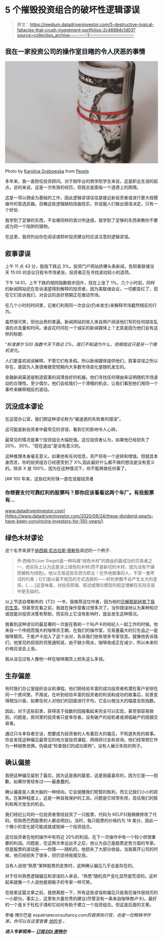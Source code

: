 # 5 个摧毁投资组合的破坏性逻辑谬误

> 原文：<https://medium.datadriveninvestor.com/5-destructive-logical-fallacies-that-crush-investment-portfolios-2c46884c1d03?source=collection_archive---------1----------------------->

## 我在一家投资公司的操作室目睹的令人厌恶的事情

![](img/0a61deafff7e80efb281a46b63e1249b.png)

Photo by [Karolina Grabowska](https://www.pexels.com/@karolina-grabowska?utm_content=attributionCopyText&utm_medium=referral&utm_source=pexels) from [Pexels](https://www.pexels.com/photo/roll-of-american-dollars-tightened-with-red-band-4386471/?utm_content=attributionCopyText&utm_medium=referral&utm_source=pexels)

多年来，我一直担任投资顾问。对于刚毕业的商学院学生来说，这是职业生涯的起点。总的来说，这是一次有效的经历，但我总是面临一个道德上的困境。

这是一项以佣金为基础的工作，因此逻辑谬误往往是接近新投资者或进行更大规模操作的首选武器。目睹这些逻辑缺陷扭曲现实，并说服人们做出错误决定，只有一个好处:

我学到了足够的东西，不会被同样的诡计所迷惑。我学到了足够的东西来教你不要成为同一个陷阱的猎物。

在这里，我将列出你在阅读或聆听投资建议时应该注意的逻辑谬误。

## **叙事谬误**

上午 11 点 43 分，股指下跌近 3%。投资门户网站挤爆头条新闻，告知美联储当天 15:00 的会议日程令市场紧张，投资者正在寻找波动较小的选项。

下午 14:51，上午下跌的相同指数稳步回升，现在上涨了 1%。几个小时前，同样的新闻网站还在告诉渴望得到解释的投资者，因为美联储会议，一切都变红了，现在它们告诉我们，对会议的良好预期正在推动市场。

在几个小时的时间里，记者们利用同一次会议(仍未发生)来解释市场截然相反的行为。

虽然很可笑，但也出奇的普遍。新闻网站的收入来自用户阅读他们写的任何胡言乱语的点击量和时间。谁会花时间在一个诚实的新闻媒体上？尤其是因为他们会有这样的标题:

“*标准普尔 500 指数今天下跌近 2%。我们不知道为什么，但相信这只是另一个随机变化*。

人们更喜欢阅读解释，不管它们有多假。所以新闻媒体提供他们。叙事谬误之所以存在，是因为人类很难接受短期内大多数市场变化是随机发生的。

金融新闻渠道是制造叙事的润滑良好的机器。他们寻找任何理由来证明随机市场波动的合理性。至少偶尔，他们会给我们一个滑稽的机会，让我们看到他们用同一个事件来解释相反的波动。

## 沉没成本谬论

在运营办公室，我们把这种谬论称为“被迷惑的失败者的错误”。

这可能是新投资者中最常见的谬误，看到它的影响令人心碎。

最常见的情况是某个投资组合大幅贬值。这位投资者认为，如果他已经损失了 20%、30%，“现在退出”是没有意义的。

这种推理本身毫无意义。如果他有任何信息，资产将有一个逆转和增值。但就其本身而言，你的投资组合已经感受到了 X%,因此最好什么都不做的想法是没有意义的。除非 X 是 100%，因为在这种情况下，你不能再做任何事了。

[](https://www.datadriveninvestor.com/2020/08/24/these-dividend-pearls-have-been-convincing-investors-for-100-years/) [## 100 年来，这些红利珍珠一直在说服投资者

### 你想要支付可靠红利的股票吗？那你应该看看这两个车厂。有些股票有…

www.datadriveninvestor.com](https://www.datadriveninvestor.com/2020/08/24/these-dividend-pearls-have-been-convincing-investors-for-100-years/) 

## 绿色木材谬论

这个名字来源于[纳西姆·尼古拉斯·塔勒布](https://medium.com/u/f138bf5466fe?source=post_page-----2c46884c1d03--------------------------------)讲述的一个例子:

> 乔·西格尔(Joe Siegel)是一种叫做“绿色木材”的商品的最成功的交易者之一，他实际上认为这是涂上绿色的木材(而不是新切的木材，因为没有干燥而被称为绿色)。他以交易这些东西为职业！在外地做事的人，不受一套考试的约束；它们是以最不规范的方式选择的——好的参数不会产生太大的差异。[……]这意味着，对投资原理、叙述或理论模型的假定理解在实际交易中是无益的。

以上节选自塔勒布的《T2》一书，我推荐这位作者，因为他的[见解帮助拯救了我的生意](https://medium.com/the-innovation/how-nassim-nicholas-taleb-saved-my-business-b6a12368beed)。但甚至在看之前，我就在操作室看过很多次了。当你错误地认为某种知识或技能对投资决策有帮助，而实际上它没有影响时，就会发生这种情况。

我看到这种谬论的最显著的一次是在我和一个叫卢卡的经纪人一起工作的时候。他来自一个传统而强大的咖啡农王朝。在我们的操作室，交易量最大的衍生品之一是咖啡期货。于是卢卡加入了这个派对，告诉我们他有很多专家信息。就像他告诉我们，他堂兄的叔叔的邻居通知说，由于缺少雨水，咖啡收成正在减少，所以未来的价格应该会上涨。

我从没见过有人像他一样在咖啡期货上损失这么多钱。

## 生存偏差

有时我们办公室组织会议和课程。他们把经验丰富的成功投资者和潜在客户安排在同一个房间里。不用说，在听到经验丰富的投资者的利润和成功的故事后，前景变得相当兴奋。如果任何人对他们的回报进行平均，它会以相当大的幅度击败指数。

因此，对于这些前景，获得高于指数的回报看起来完全可以实现，甚至很容易做到。问题是，房间里的投资者只是幸存者。没有破产的投机者或濒临破产的摇摆交易者。

通过只与幸存者交谈，想要成为投资者的人有着巨大的偏见，不知道失败的故事。你会发现这种偏见最常见的地方是投资课程、网络研讨会和咨询。他们经常把它作为一种销售伎俩，伪装成“检查我们的成功案例”。没有人展示失败的例子。

## 确认偏差

我把这种偏见留到了最后，因为这是我的最爱。这是我最喜欢的，因为它是——抱歉，如果你曾经有过——最愚蠢的。

确认偏差是人类大脑的一种倾向，它会提醒我们短暂的胜利，而忘记我们小小的损失。在某种程度上，这是一种自我保护的工具。问题是它经常失控，高估我们的胜利和再次发生的机会。

我们经纪公司的一位投资者曾经投资了一只股票，代码为 KELP3(我稍微修改了代码，但熟悉巴西股票的人都会明白)。当时，每只股票的价格约为 18 美分，因此一个微小的变化就可能成就或毁掉一个投资组合。

这位投资者在他的操作中有将近 20%的利润，在下一次操作中有一个较小但很重要的利润。问题是，在这两次幸运出手之后，他认为自己是股票走势方面的专家。但是股票的波动是——你猜——随机的。他损失了大部分收益，当我离开公司的时候，他已经损失了很多，但仍坚持摇摆交易。

当有人说他“熟悉”某种股票的走势时，这种确认偏见几乎总是存在的。

对于任何熟悉逻辑偏见和谬误的人来说，“熟悉”随机资产变化显然是荒谬的。这听起来就像一个人说他是掷骰子的专家一样可笑。

在结束这篇文章之前，我想离题一下，所有这些谬误和偏见只是我在操作层经历的一小部分。事实上，这里有大量优秀的建议(尽管没有一条来自咖啡商卢卡)。最好的一个是关于杜松子酒和它如何有助于建立一个投资组合。但这是后面的文章。

李维·博尔巴是 expatriateconsultancy.com[](https://expatriateconsultancy.com/)**的首席执行官，也是一位畅销书作家。你可以在这里查看* [*他的书*](https://www.amazon.com/Levi-Borba/e/B082X6GSZF?ref_=dbs_p_ebk_r00_abau_000000) *。**

***进入专家视角—** [**订阅 DDI 英特尔**](https://datadriveninvestor.com/ddi-intel)*